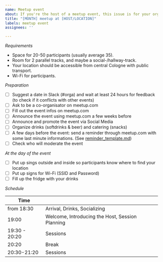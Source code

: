 ```yaml
---
name: Meetup event
about: If you're the host of a meetup event, this issue is for your organization purposes.
title: "[MONTH] meetup at [HOST/LOCATION]"
labels: meetup event
assignees: ''

---
```


*Requirements*

- Space for 20-50 participants (usually average 35).
- Room for 2 parallel tracks, and maybe a social-/hallway-track.
- Your location should be accessible from central Cologne with public transport.
- Wi-Fi for participants.

*Preparation*

- [ ] Suggest a date in Slack (#orga) and wait at least 24 hours for feedback (to check if it conflicts with other events)
- [ ] Ask to be a co-organisator on meetup.com
- [ ] Fill out the event infos on meetup.com
- [ ] Announce the event using meetup.com a few weeks before
- [ ] Announce and promote the event via Social Media
- [ ] Organize drinks (softdrinks & beer) and catering (snacks)
- [ ] A few days before the event: send a reminder through meetup.com with some last minute informations. (See [reminder_template.md](https://github.com/reactcologne/meetups_orga/blob/master/reminder_template.md))
- [ ] Check who will moderate the event

*At the day of the event*

- [ ] Put up sings outside and inside so participants know where to find your location
- [ ] Put up signs for Wi-Fi (SSID and Password)
- [ ] Fill up the fridge with your drinks

*Schedule*

| Time     |  |
| -------- | ----------- |
| from 18:30 | Arrival, Drinks, Socializing
| 19:00    | Welcome, Introducing the Host, Session Planning
| 19:30 - 20:20 | Sessions
| 20:20 | Break
| 20:30-21:20 | Sessions
